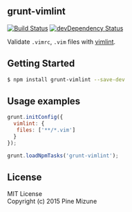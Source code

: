 grunt-vimlint
-------------

[![Build Status](https://travis-ci.org/pine613/grunt-vimlint.svg?branch=master)](https://travis-ci.org/pine613/grunt-vimlint)
[![devDependency Status](https://david-dm.org/pine613/grunt-vimlint/dev-status.svg)](https://david-dm.org/pine613/grunt-vimlint#info=devDependencies)

Validate `.vimrc`, `.vim` files with [vimlint](https://github.com/syngan/vim-vimlint).

## Getting Started

```sh
$ npm install grunt-vimlint --save-dev
```

## Usage examples

```js
grunt.initConfig({
  vimlint: {
   files: ['**/*.vim']
  }
});

grunt.loadNpmTasks('grunt-vimlint');
```

## License
MIT License<br />
Copyright (c) 2015 Pine Mizune